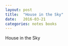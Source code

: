 ```yaml
---
layout: post
title:  "House in the Sky"
date:   2016-03-21
categories: notes books
---
```

House in the Sky
